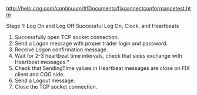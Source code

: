 http://help.cqg.com/continuum/#!Documents/fixconnectconformancetest.htm

Stage 1: Log On and Log Off
Successful Log On, Clock, and Heartbeats

1.  Successfully open TCP socket connection.
2.  Send a Logon message with proper trader login and password.
3.  Receive Logon confirmation message.
4.  Wait for 2-3 heartbeat time intervals, check that sides exchange with Heartbeat messages.*
5.  Check that SendingTime values in Heartbeat messages are close on FIX client and CQG side.
6.  Send a Logout message.
7.  Close the TCP socket connection.

